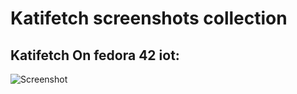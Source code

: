 # Katifetch screenshots collection

## Katifetch On fedora 42 iot:
![Screenshot](https://raw.githubusercontent.com/ximimoments/main/katifetchoscollectionscreenshots/katifetchosvm1.png)

